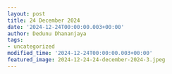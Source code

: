```yaml
---
layout: post
title: 24 December 2024
date: '2024-12-24T00:00:00.003+00:00'
author: Dedunu Dhananjaya
tags:
- uncategorized
modified_time: '2024-12-24T00:00:00.003+00:00'
featured_image: 2024-12-24-24-december-2024-3.jpeg
---
```


